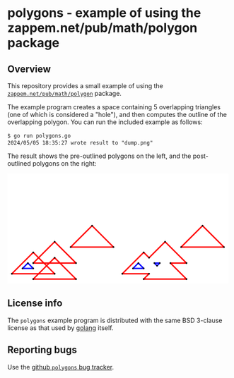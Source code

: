 # polygons - example of using the zappem.net/pub/math/polygon package

## Overview

This repository provides a small example of using the
[`zappem.net/pub/math/polygon`](https://pkg.go.dev/zappem.net/pub/math/polygon)
package.

The example program creates a space containing 5 overlapping triangles
(one of which is considered a "hole"), and then computes the outline
of the overlapping polygon. You can run the included example as follows:

```
$ go run polygons.go
2024/05/05 18:35:27 wrote result to "dump.png"
```

The result shows the pre-outlined polygons on the left, and the
post-outlined polygons on the right:

![dump.png output of ./polygons](ref.png)

## License info

The `polygons` example program is distributed with the same BSD
3-clause license as that used by [golang](https://golang.org/LICENSE)
itself.

## Reporting bugs

Use the [github `polygons` bug
tracker](https://github.com/tinkerator/polygons/issues).
